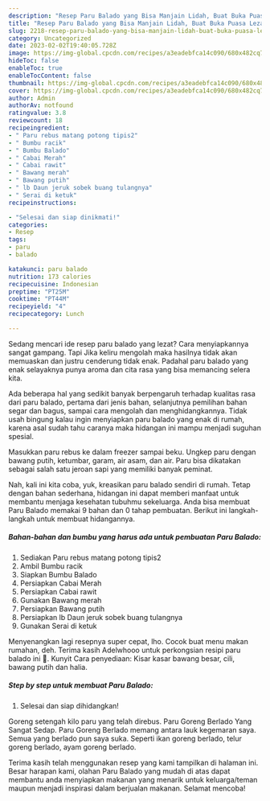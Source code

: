```yaml
---
description: "Resep Paru Balado yang Bisa Manjain Lidah, Buat Buka Puasa Lezat"
title: "Resep Paru Balado yang Bisa Manjain Lidah, Buat Buka Puasa Lezat"
slug: 2218-resep-paru-balado-yang-bisa-manjain-lidah-buat-buka-puasa-lezat
category: Uncategorized
date: 2023-02-02T19:40:05.728Z
image: https://img-global.cpcdn.com/recipes/a3eadebfca14c090/680x482cq70/paru-balado-foto-resep-utama.jpg
hideToc: false
enableToc: true
enableTocContent: false
thumbnail: https://img-global.cpcdn.com/recipes/a3eadebfca14c090/680x482cq70/paru-balado-foto-resep-utama.jpg
cover: https://img-global.cpcdn.com/recipes/a3eadebfca14c090/680x482cq70/paru-balado-foto-resep-utama.jpg
author: Admin
authorAv: notfound
ratingvalue: 3.8
reviewcount: 18
recipeingredient:
- " Paru rebus matang potong tipis2"
- " Bumbu racik"
- " Bumbu Balado"
- " Cabai Merah"
- " Cabai rawit"
- " Bawang merah"
- " Bawang putih"
- " lb Daun jeruk sobek buang tulangnya"
- " Serai di ketuk"
recipeinstructions:

- "Selesai dan siap dinikmati!"
categories:
- Resep
tags:
- paru
- balado

katakunci: paru balado 
nutrition: 173 calories
recipecuisine: Indonesian
preptime: "PT25M"
cooktime: "PT44M"
recipeyield: "4"
recipecategory: Lunch

---
```



Sedang mencari ide resep paru balado yang lezat? Cara menyiapkannya sangat gampang. Tapi Jika keliru mengolah maka hasilnya tidak akan memuaskan dan justru cenderung tidak enak. Padahal paru balado yang enak selayaknya punya aroma dan cita rasa yang bisa memancing selera kita.


Ada beberapa hal yang sedikit banyak berpengaruh terhadap kualitas rasa dari paru balado, pertama dari jenis bahan, selanjutnya pemilihan bahan segar dan bagus, sampai cara mengolah dan menghidangkannya. Tidak usah bingung kalau ingin menyiapkan paru balado yang enak di rumah, karena asal sudah tahu caranya maka hidangan ini mampu menjadi suguhan spesial.

Masukkan paru rebus ke dalam freezer sampai beku. Ungkep paru dengan bawang putih, ketumbar, garam, air asam, dan air. Paru bisa dikatakan sebagai salah satu jeroan sapi yang memiliki banyak peminat.


Nah, kali ini kita coba, yuk, kreasikan paru balado sendiri di rumah. Tetap dengan bahan sederhana, hidangan ini dapat memberi manfaat untuk membantu menjaga kesehatan tubuhmu sekeluarga. Anda bisa membuat Paru Balado memakai 9 bahan dan 0 tahap pembuatan. Berikut ini langkah-langkah untuk membuat hidangannya.

<!--inarticleads1-->

##### Bahan-bahan dan bumbu yang harus ada untuk pembuatan Paru Balado:

1. Sediakan  Paru rebus matang potong tipis2
1. Ambil  Bumbu racik
1. Siapkan  Bumbu Balado
1. Persiapkan  Cabai Merah
1. Persiapkan  Cabai rawit
1. Gunakan  Bawang merah
1. Persiapkan  Bawang putih
1. Persiapkan  lb Daun jeruk sobek buang tulangnya
1. Gunakan  Serai di ketuk


Menyenangkan lagi resepnya super cepat, lho. Cocok buat menu makan rumahan, deh. Terima kasih Adelwhooo untuk perkongsian resipi paru balado ini 🙂. Kunyit Cara penyediaan: Kisar kasar bawang besar, cili, bawang putih dan halia. 

<!--inarticleads2-->

##### Step by step untuk membuat Paru Balado:


1. Selesai dan siap dihidangkan!

Goreng setengah kilo paru yang telah direbus. Paru Goreng Berlado Yang Sangat Sedap. Paru Goreng Berlado memang antara lauk kegemaran saya. Semua yang berlado pun saya suka. Seperti ikan goreng berlado, telur goreng berlado, ayam goreng berlado. 

Terima kasih telah menggunakan resep yang kami tampilkan di halaman ini. Besar harapan kami, olahan Paru Balado yang mudah di atas dapat membantu anda menyiapkan makanan yang menarik untuk keluarga/teman maupun menjadi inspirasi dalam berjualan makanan. Selamat mencoba!
